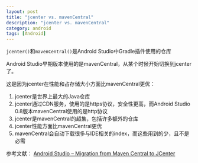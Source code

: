 ```yaml
---
layout: post
title: "jcenter vs. mavenCentral"
description: "jcenter vs. mavenCentral"
category: android
tags: [Android]
---
```


`jcenter()`和`mavenCentral()`是Android Studio中Gradle插件使用的仓库

Android Studio早期版本使用的是mavenCentral，从某个时候开始切换到jcenter了。

这是因为jcenter在性能和占存储大小方面比mavenCentral更优：

1. jcenter是世界上最大的Java仓库
2. jcenter通过CDN服务，使用的是https协议，安全性更高，而Android Studio 0.8版本mavenCentral使用的是http协议
3. jcenter是mavenCentral的超集，包括许多额外的仓库
4. jcenter性能方面比mavenCentral更优
5. mavenCentral会自动下载很多与IDE相关的index，而这些用到的少，且不是必需

参考文献：
[Android Studio – Migration from Maven Central to JCenter](http://blog.bintray.com/2015/02/09/android-studio-migration-from-maven-central-to-jcenter/)